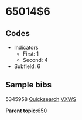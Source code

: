 # 65014$6

## Codes

-   Indicators
    -   First: 1
    -   Second: 4
-   Subfield: 6

## Sample bibs

5345958 [Quicksearch](https://search.library.yale.edu/catalog/5345958) [VXWS](http://prodorbis.library.yale.edu:7014/vxws/GetHoldingsService?bibId=5345958)

**Parent topic:**[650](../../tags/650/650.md)

